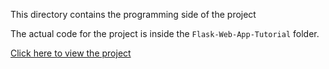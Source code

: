 This directory contains the programming side of the project






The actual code for the project is inside the `Flask-Web-App-Tutorial` folder.  

[Click here to view the project](Flask-Web-App-Tutorial/)